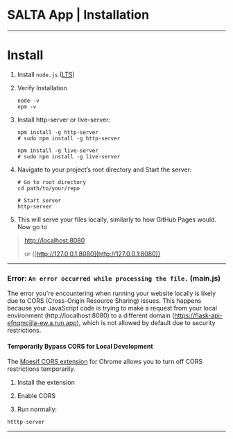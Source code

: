 # SALTA App | Installation

---

# Install

1. Install `node.js` ([LTS](https://nodejs.org/)) 

2. Verify Installation
   
   ```shell
   node -v
   npm -v
   ```

3. Install http-server or live-server:
   
   ```shell
   npm install -g http-server
   # sudo npm install -g http-server

   npm install -g live-server
   # sudo npm install -g live-server
   ```

4. Navigate to your project’s root directory and Start the server:

   ```shell
   # Go to root directory
   cd path/to/your/repo

   # Start server
   http-server
   ```

5. This will serve your files locally, similarly to how GitHub Pages would. Now go to

> [http://localhost:8080](http://localhost:8080)
> 
> or ([http://127.0.0.1:8080](http://127.0.0.1:8080))

---

### Error: `An error occurred while processing the file.` (main.js)

The error you're encountering when running your website locally is likely due to CORS (Cross-Origin Resource Sharing) issues. This happens because your JavaScript code is trying to make a request from your local environment (http://localhost:8080) to a different domain (https://flask-api-efnqmcjjla-ew.a.run.app), which is not allowed by default due to security restrictions.

#### Temporarily Bypass CORS for Local Development

The [Moesif CORS extension](https://chromewebstore.google.com/detail/moesif-origincors-changer/digfbfaphojjndkpccljibejjbppifbc?pli=1) for Chrome allows you to turn off CORS restrictions temporarily.

1. Install the extension

2. Enable CORS

3. Run normally:

```shell
htttp-server
```

---
